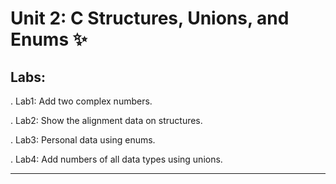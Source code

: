 # Unit 2: C Structures, Unions, and Enums ✨️

## Labs:

. Lab1: Add two complex numbers.

. Lab2: Show the alignment data on structures.

. Lab3: Personal data using enums.

. Lab4: Add numbers of all data types using unions.

-------------------------------------

